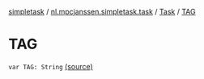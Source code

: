 [simpletask](../../index.md) / [nl.mpcjanssen.simpletask.task](../index.md) / [Task](index.md) / [TAG](.)

# TAG

`var TAG: String` [(source)](https://github.com/mpcjanssen/simpletask-android/blob/master/src/main/java/nl/mpcjanssen/simpletask/task/Task.kt#L363)
